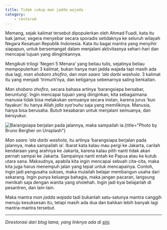 ```yaml
---
title: Tidak cukup man jadda wajada
category:
    - restored
---
```



Memang, sejak kalimat tersebut dipopulerkan oleh Ahmad Fuadi, kata itu bak jamur, segera menyebar secara sporadis setidaknya ke seluruh wilayah Negara Kesatuan Republik Indonesia. Kata itu bagai mantra yang menyihir siapapun, untuk bersemangat dalam menjalani aktivitasnya sehari-hari dan mencapai tujuan yang diinginkannya.

Mengikuti trilogi ‘Negeri 5 Menara’ yang beliau tulis, sejatinya beliau mempopulerkan 3 kalimat, bukan hanya man jadda wajada tapi masih ada dua lagi, *man shobaro zhofiro*, dan *man saaro ‘ala darbi washola*. 3 kalimat itu yang menjadi ‘trimurti’nya, dan ketiganya sebenarnya saling berkaitan.

*Man shobaro zhofiro*, secara bahasa artinya ‘barangsiapa bersabar, beruntung’. Ingin mencapai tujuan yang diinginkan, kita sebagaimana manusia tidak bisa melakukan semuanya secara instan, karena jurus ‘kun fayakun‘ itu hanya Allah *jalla sya’nuhu* saja yang memilikinya. Manusia, hanya bisa berusaha. Butuh kesabaran untuk menjalani semuanya, dan bersyukur.

![Barangsiapa berjalan pada jalannya, maka sampailah ia.](https://source.unsplash.com/-8ttvM3Ca94/1600x1000){title="Photo by Bruno Bergher on Unsplash"}

*Man saaro ‘ala darbi washola*, itu artinya ‘barangsiapa berjalan pada jalannya, maka sampailah ia’. Ibarat kata kalau mau pergi ke Jakarta, carilah kendaraan yang arahnya ke Jakarta, karena kalau pilih nanti tidak akan pernah sampai ke Jakarta. Sampainya nanti entah ke Papua atau ke kutub utara sana. Maksudnya, apabila kita ingin mencapai sebuah cita-cita, maka kita juga harus menempuh jalan yang tepat untuk mencapainya. Contoh, ingin jadi pengusaha sukses, maka mulailah belajar membangun usaha dari sekarang. Ingin punya keluarga bahagia, maka jangan pacaran, langsung menikah saja dengan wanita yang sholehah. Ingin jadi kyai belajarlah di pesantren, dan lain-lain.

Maka mantra *man jadda wajada* tadi bukanlah satu-satunya mantra canggih menuju kesuksesan itu, tetapi masih ada dua dan bahkan lebih banyak lagi mantra-mantra tersebut.

---

*Direstorasi dari blog lama, yang linknya ada di [sini](https://web.archive.org/web/20150520084953/http://radenpioneer.my.id/blog/2015/03/06/tidak-cukup-man-jadda-wajada/).*
